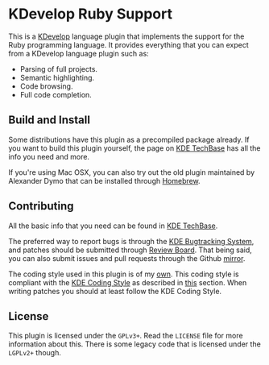 # KDevelop Ruby Support

This is a [KDevelop](https://www.kdevelop.org/) language plugin that
implements the support for the Ruby programming language. It provides
everything that you can expect from a KDevelop language plugin such as:

- Parsing of full projects.
- Semantic highlighting.
- Code browsing.
- Full code completion.

## Build and Install

Some distributions have this plugin as a precompiled package already. If you
want to build this plugin yourself, the page on
[KDE TechBase](https://techbase.kde.org/Projects/KDevelop4/Ruby) has all the
info you need and more.

If you're using Mac OSX, you can also try out the old plugin maintained by
Alexander Dymo that can be installed through
[Homebrew](https://github.com/adymo/homebrew-kde).

## Contributing

All the basic info that you need can be found in
[KDE TechBase](https://techbase.kde.org/Projects/KDevelop4/Ruby).

The preferred way to report bugs is through the [KDE Bugtracking
System](https://bugs.kde.org), and patches should be submitted through
[Review Board](https://git.reviewboard.kde.org/r/new/). That being said,
you can also submit issues and pull requests through the Github
[mirror](https://github.com/mssola/kdev-ruby).

The coding style used in this plugin is of my
[own](https://github.com/mssola/conventions/blob/master/cpp.md). This coding
style is compliant with the [KDE Coding
Style](https://techbase.kde.org/Policies/Kdelibs_Coding_Style) as described in
[this](https://github.com/mssola/conventions/blob/master/cpp.md#compliance-with-other-coding-conventions)
section. When writing patches you should at least follow the KDE Coding Style.

## License

This plugin is licensed under the `GPLv3+`. Read the `LICENSE` file for more
information about this. There is some legacy code that is licensed under the
`LGPLv2+` though.

